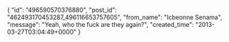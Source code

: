  {
   "id": "496590570376880",
   "post_id": "462493170453287_496116653757605",
   "from_name": "Icbeonne Senama",
   "message": "Yeah, who the fuck are they again?",
   "created_time": "2013-03-27T03:04:49+0000"
 }

